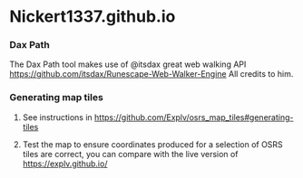 # Nickert1337.github.io

### Dax Path

The Dax Path tool makes use of @itsdax great web walking API https://github.com/itsdax/Runescape-Web-Walker-Engine
All credits to him.

### Generating map tiles

1. See instructions in https://github.com/Explv/osrs_map_tiles#generating-tiles

2. Test the map to ensure coordinates produced for a selection of OSRS tiles are correct, you can compare with the live version of https://explv.github.io/
